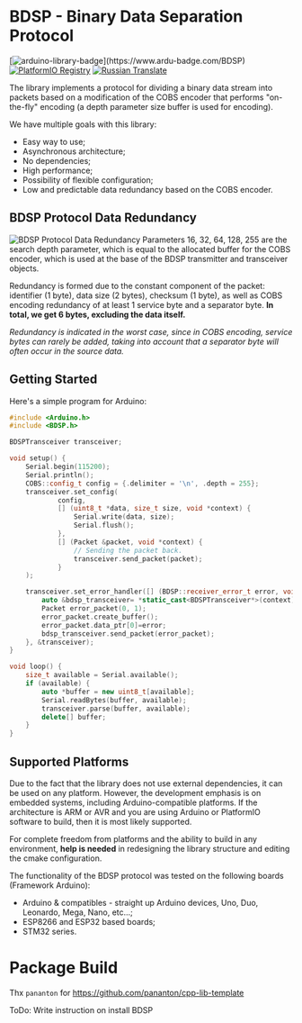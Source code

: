 **BDSP** - Binary Data Separation Protocol
===========
[![arduino-library-badge](https://www.ardu-badge.com/badge/BDSP.svg?)](https://www.ardu-badge.com/BDSP)
[![PlatformIO Registry](https://badges.registry.platformio.org/packages/kobaproduction/library/BDSP.svg)](https://registry.platformio.org/libraries/kobaproduction/BDSP)
[![Russian Translate](https://img.shields.io/badge/README-RUSSIAN_TRANLATE-blueviolet.svg?style=flat-square)](https://github-com.translate.goog/KobaProduction/BDSP?_x_tr_sl=en&_x_tr_tl=ru)


The library implements a protocol for dividing a binary data stream into packets based on a modification of the COBS encoder that performs "on-the-fly" encoding (a depth parameter size buffer is used for encoding).

We have multiple goals with this library:
* Easy way to use;
* Asynchronous architecture;
* No dependencies;
* High performance;
* Possibility of flexible configuration;
* Low and predictable data redundancy based on the COBS encoder.

## BDSP Protocol Data Redundancy
![BDSP Protocol Data Redundancy](docs/attachments/images/bdsp-data-redundancy.webp)
Parameters 16, 32, 64, 128, 255 are the search depth parameter, which is equal to the allocated buffer for the COBS encoder, which is used at the base of the BDSP transmitter and transceiver objects.

Redundancy is formed due to the constant component of the packet: identifier (1 byte), data size (2 bytes), checksum (1 byte), as well as COBS encoding redundancy of at least 1 service byte and a separator byte. 
**In total, we get 6 bytes, excluding the data itself.** 

_Redundancy is indicated in the worst case, since in COBS encoding, service bytes can rarely be added, taking into account that a separator byte will often occur in the source data._


## Getting Started

Here's a simple program for Arduino:

```cpp
#include <Arduino.h>
#include <BDSP.h>

BDSPTransceiver transceiver;

void setup() {
    Serial.begin(115200);
    Serial.println();
    COBS::config_t config = {.delimiter = '\n', .depth = 255};
    transceiver.set_config(
            config,
            [] (uint8_t *data, size_t size, void *context) {
                Serial.write(data, size);
                Serial.flush();
            },
            [] (Packet &packet, void *context) {
                // Sending the packet back.
                transceiver.send_packet(packet);
            }
    );

    transceiver.set_error_handler([] (BDSP::receiver_error_t error, void *context) {
        auto &bdsp_transceiver= *static_cast<BDSPTransceiver*>(context);
        Packet error_packet(0, 1);
        error_packet.create_buffer();
        error_packet.data_ptr[0]=error;
        bdsp_transceiver.send_packet(error_packet);
    }, &transceiver);
}

void loop() {
    size_t available = Serial.available();
    if (available) {
        auto *buffer = new uint8_t[available];
        Serial.readBytes(buffer, available);
        transceiver.parse(buffer, available);
        delete[] buffer;
    }
}
```

## Supported Platforms

Due to the fact that the library does not use external dependencies, it can be used on any platform. However, the development emphasis is on embedded systems, including Arduino-compatible platforms. 
If the architecture is ARM or AVR and you are using Arduino or PlatformIO software to build, then it is most likely supported. 

For complete freedom from platforms and the ability to build in any environment, **help is needed** in redesigning the library structure and editing the cmake configuration. 

The functionality of the BDSP protocol was tested on the following boards (Framework Arduino):
* Arduino & compatibles - straight up Arduino devices, Uno, Duo, Leonardo, Mega, Nano, etc...;
* ESP8266 and ESP32 based boards;
* STM32 series.


# Package Build

Thx `pananton` for https://github.com/pananton/cpp-lib-template

ToDo: Write instruction on install BDSP